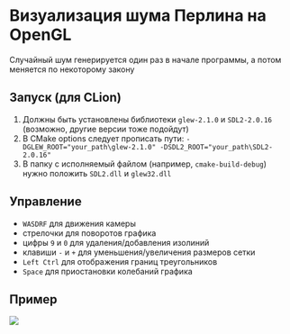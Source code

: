 # Визуализация шума Перлина на OpenGL

Случайный шум генерируется один раз в начале программы, а потом меняется по некоторому закону

## Запуск (для CLion)

1. Должны быть установлены библиотеки `glew-2.1.0` и `SDL2-2.0.16` (возможно, другие версии тоже подойдут)
2. В CMake options следует прописать пути: `-DGLEW_ROOT="your_path\glew-2.1.0" -DSDL2_ROOT="your_path\SDL2-2.0.16"`
3. В папку с исполняемый файлом (например, `cmake-build-debug`) нужно положить `SDL2.dll` и `glew32.dll`

## Управление

- `WASDRF` для движения камеры
- стрелочки для поворотов графика
- цифры `9` и `0` для удаления/добавления изолиний
- клавиши `-` и `+` для уменьшения/увеличения размеров сетки
- `Left Ctrl` для отображения границ треугольников
- `Space` для приостановки колебаний графика

## Пример

<img src="https://i.ibb.co/dLq8XDJ/image.png">
